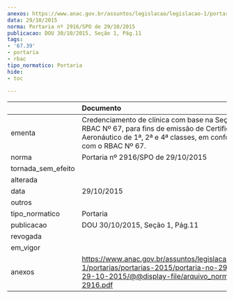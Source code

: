```yaml
---
anexos: https://www.anac.gov.br/assuntos/legislacao/legislacao-1/portarias/portarias-2015/portaria-no-2916-spo-de-29-10-2015/@@display-file/arquivo_norma/PA2015-2916.pdf
data: 29/10/2015
norma: Portaria nº 2916/SPO de 29/10/2015
publicacao: DOU 30/10/2015, Seção 1, Pág.11
tags:
- '67.39'
- portaria
- rbac
tipo_normatico: Portaria
hide: 
- toc 
 
---
```


|                    | Documento                                                                                                                                                                         |
|:-------------------|:----------------------------------------------------------------------------------------------------------------------------------------------------------------------------------|
| ementa             | Credenciamento de clínica com base na Seção 67.39 do RBAC Nº 67, para fins de emissão de Certificado Médico Aeronáutico de 1ª, 2ª e 4ª classes, em conformidade com o RBAC Nº 67. |
| norma              | Portaria nº 2916/SPO de 29/10/2015                                                                                                                                                |
| tornada_sem_efeito |                                                                                                                                                                                   |
| alterada           |                                                                                                                                                                                   |
| data               | 29/10/2015                                                                                                                                                                        |
| outros             |                                                                                                                                                                                   |
| tipo_normatico     | Portaria                                                                                                                                                                          |
| publicacao         | DOU 30/10/2015, Seção 1, Pág.11                                                                                                                                                   |
| revogada           |                                                                                                                                                                                   |
| em_vigor           |                                                                                                                                                                                   |
| anexos             | https://www.anac.gov.br/assuntos/legislacao/legislacao-1/portarias/portarias-2015/portaria-no-2916-spo-de-29-10-2015/@@display-file/arquivo_norma/PA2015-2916.pdf                 |